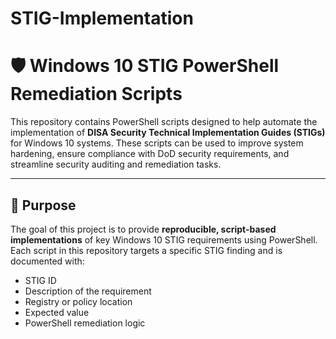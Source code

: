 # STIG-Implementation

# 🛡️ Windows 10 STIG PowerShell Remediation Scripts

This repository contains PowerShell scripts designed to help automate the implementation of **DISA Security Technical Implementation Guides (STIGs)** for Windows 10 systems. These scripts can be used to improve system hardening, ensure compliance with DoD security requirements, and streamline security auditing and remediation tasks.

---

## 📌 Purpose

The goal of this project is to provide **reproducible, script-based implementations** of key Windows 10 STIG requirements using PowerShell. Each script in this repository targets a specific STIG finding and is documented with:

- STIG ID
- Description of the requirement
- Registry or policy location
- Expected value
- PowerShell remediation logic
